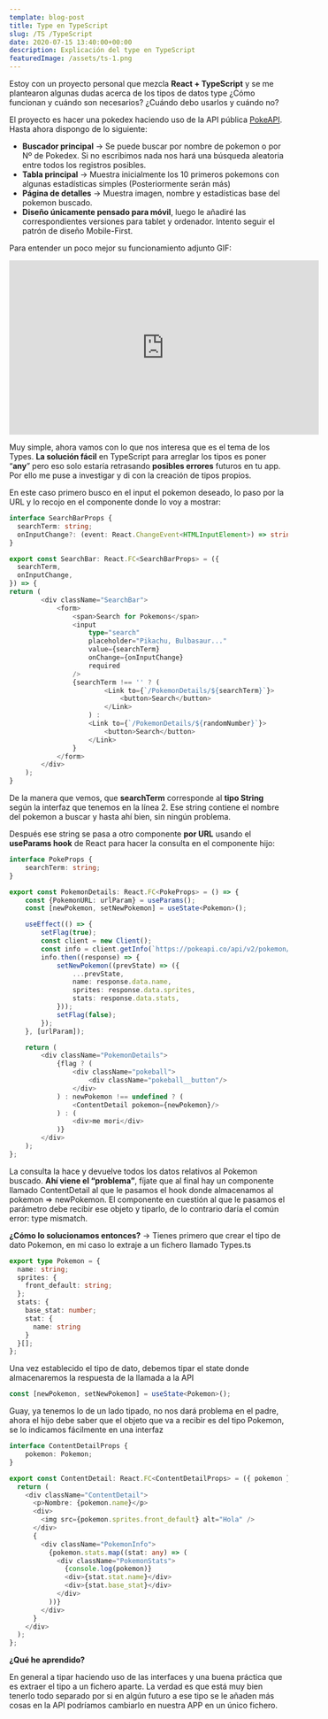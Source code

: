 ```yaml
---
template: blog-post
title: Type en TypeScript
slug: /TS /TypeScript
date: 2020-07-15 13:40:00+00:00
description: Explicación del type en TypeScript
featuredImage: /assets/ts-1.png
---
```

Estoy con un proyecto personal que mezcla **React + TypeScript** y se me plantearon algunas dudas acerca de los tipos de datos type ¿Cómo funcionan y cuándo son necesarios? ¿Cuándo debo usarlos y cuándo no?

El proyecto es hacer una pokedex haciendo uso de la API pública [PokeAPI](https://pokeapi.co/). Hasta ahora dispongo de lo siguiente:

* **Buscador principal** -> Se puede buscar por nombre de pokemon o por Nº de Pokedex. Si no escribimos nada nos hará una búsqueda aleatoria entre todos los registros posibles.
* **Tabla principal** -> Muestra inicialmente los 10 primeros pokemons con algunas estadísticas simples (Posteriormente serán más)
* **Página de detalles** -> Muestra imagen, nombre y estadísticas base del pokemon buscado.
* **Diseño únicamente pensado para móvil**, luego le añadiré las correspondientes versiones para tablet y ordenador. Intento seguir el patrón de diseño Mobile-First.

Para entender un poco mejor su funcionamiento adjunto GIF:

<iframe width="560" height="315" src="https://www.youtube.com/embed/JUNC9fK_KHk" frameborder="0" allow="accelerometer; autoplay; clipboard-write; encrypted-media; gyroscope; picture-in-picture" allowfullscreen></iframe>

Muy simple, ahora vamos con lo que nos interesa que es el tema de los Types. **La solución fácil** en TypeScript para arreglar los tipos es poner “**any**” pero eso solo estaría retrasando **posibles errores** futuros en tu app. Por ello me puse a investigar y di con la creación de tipos propios.

En este caso primero busco en el input el pokemon deseado, lo paso por la URL y lo recojo en el componente donde lo voy a mostrar:

```typescript
interface SearchBarProps {
  searchTerm: string;
  onInputChange?: (event: React.ChangeEvent<HTMLInputElement>) => string | void;
}

export const SearchBar: React.FC<SearchBarProps> = ({
  searchTerm,
  onInputChange,
}) => {
return (
        <div className="SearchBar">
            <form>
                <span>Search for Pokemons</span>
                <input
                    type="search"
                    placeholder="Pikachu, Bulbasaur..."
                    value={searchTerm}
                    onChange={onInputChange}
                    required
                />
                {searchTerm !== '' ? (
                        <Link to={`/PokemonDetails/${searchTerm}`}>
                            <button>Search</button>
                        </Link>
                    ) :
                    <Link to={`/PokemonDetails/${randomNumber}`}>
                        <button>Search</button>
                    </Link>
                }
            </form>
        </div>
    );
}
```

De la manera que vemos, que **searchTerm** corresponde al **tipo String** según la interfaz que tenemos en la línea 2. Ese string contiene el nombre del pokemon a buscar y hasta ahí bien, sin ningún problema.

Después ese string se pasa a otro componente **por URL** usando el **useParams hook** de React para hacer la consulta en el componente hijo:

```typescript
interface PokeProps {
    searchTerm: string;
}

export const PokemonDetails: React.FC<PokeProps> = () => {
    const {PokemonURL: urlParam} = useParams();
    const [newPokemon, setNewPokemon] = useState<Pokemon>();

    useEffect(() => {
        setFlag(true);
        const client = new Client();
        const info = client.getInfo(`https://pokeapi.co/api/v2/pokemon/${urlParam.toLowerCase()}`);
        info.then((response) => {
            setNewPokemon((prevState) => ({
                ...prevState,
                name: response.data.name,
                sprites: response.data.sprites,
                stats: response.data.stats,
            }));
            setFlag(false);
        });
    }, [urlParam]);

    return (
        <div className="PokemonDetails">
            {flag ? (
                <div className="pokeball">
                    <div className="pokeball__button"/>
                </div>
            ) : newPokemon !== undefined ? (
                <ContentDetail pokemon={newPokemon}/>
            ) : (
                <div>me mori</div>
            )}
        </div>
    );
};
```

La consulta la hace y devuelve todos los datos relativos al Pokemon buscado. **Ahí viene el “problema”**, fíjate que al final hay un componente llamado ContentDetail al que le pasamos el hook donde almacenamos al pokemon => newPokemon. El componente en cuestión al que le pasamos el parámetro debe recibir ese objeto y tiparlo, de lo contrario daría el común error: type mismatch.

**¿Cómo lo solucionamos entonces?** -> Tienes primero que crear el tipo de dato Pokemon, en mi caso lo extraje a un fichero llamado Types.ts

```typescript
export type Pokemon = {
  name: string;
  sprites: {
    front_default: string;
  };
  stats: {
    base_stat: number;
    stat: {
      name: string
    }
  }[];
};
```

Una vez establecido el tipo de dato, debemos tipar el state donde almacenaremos la respuesta de la llamada a la API

```typescript
const [newPokemon, setNewPokemon] = useState<Pokemon>();
```

Guay, ya tenemos lo de un lado tipado, no nos dará problema en el padre, ahora el hijo debe saber que el objeto que va a recibir es del tipo Pokemon, se lo indicamos fácilmente en una interfaz

```typescript
interface ContentDetailProps {
    pokemon: Pokemon;
}

export const ContentDetail: React.FC<ContentDetailProps> = ({ pokemon }) => {
  return (
    <div className="ContentDetail">
      <p>Nombre: {pokemon.name}</p>
      <div>
        <img src={pokemon.sprites.front_default} alt="Hola" />
      </div>
      {
        <div className="PokemonInfo">
          {pokemon.stats.map((stat: any) => (
            <div className="PokemonStats">
              {console.log(pokemon)}
              <div>{stat.stat.name}</div>
              <div>{stat.base_stat}</div>
            </div>
          ))}
        </div>
      }
    </div>
  );
};
```

**¿Qué he aprendido?**

En general a tipar haciendo uso de las interfaces y una buena práctica que es extraer el tipo a un fichero aparte. La verdad es que está muy bien tenerlo todo separado por si en algún futuro a ese tipo se le añaden más cosas en la API podríamos cambiarlo en nuestra APP en un único fichero.